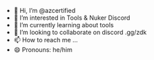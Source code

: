 - 👋 Hi, I’m @azcertified
- 👀 I’m interested in Tools & Nuker Discord
- 🌱 I’m currently learning about tools 
- 💞️ I’m looking to collaborate on discord .gg/zdk
- 📫 How to reach me ...
- 😄 Pronouns: he/him

<!---
azcertified/azcertified is a ✨ special ✨ repository because its `README.md` (this file) appears on your GitHub profile.
You can click the Preview link to take a look at your changes.
--->
